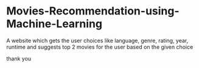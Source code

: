 # Movies-Recommendation-using-Machine-Learning
A website which gets the user choices like language, genre, rating, year, runtime and suggests top 2 movies for the user based on the given choice 

thank you
